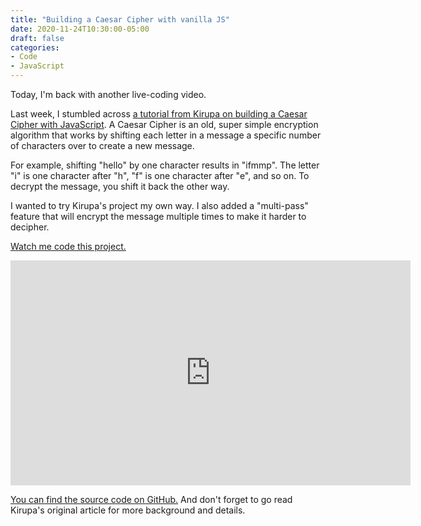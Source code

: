 ```yaml
---
title: "Building a Caesar Cipher with vanilla JS"
date: 2020-11-24T10:30:00-05:00
draft: false
categories:
- Code
- JavaScript
---
```


Today, I'm back with another live-coding video.

Last week, I stumbled across [a tutorial from Kirupa on building a Caesar Cipher with JavaScript](https://www.kirupa.com/html5/caesar_cipher.htm). A Caesar Cipher is an old, super simple encryption algorithm that works by shifting each letter in a message a specific number of characters over to create a new message.

For example, shifting "hello" by one character results in "ifmmp". The letter "i" is one character after "h", "f" is one character after "e", and so on. To decrypt the message, you shift it back the other way.

I wanted to try Kirupa's project my own way. I also added a "multi-pass" feature that will encrypt the message multiple times to make it harder to decipher.

[Watch me code this project.](https://vimeo.com/483130171)

<div class="fluid-vids"><iframe src="https://player.vimeo.com/video/483130171?color=0088cc&title=0&byline=0&portrait=0" width="640" height="360" frameborder="0" allow="autoplay; fullscreen" allowfullscreen></iframe></div>

[You can find the source code on GitHub.](https://gist.github.com/cferdinandi/01e058031441971b6268a6b4a6cf5cb0) And don't forget to go read Kirupa's original article for more background and details.